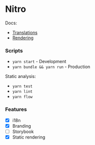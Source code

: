 # Nitro

Docs:
* [Translations](./docs/translations.md)
* [Rendering](./docs/rendering.md)

### Scripts

- `yarn start` - Development
- `yarn bundle && yarn run` - Production

Static analysis:
- `yarn test`
- `yarn lint`
- `yarn flow`

### Features

- [x] i18n
- [x] Branding
- [ ] Storybook
- [x] Static rendering
